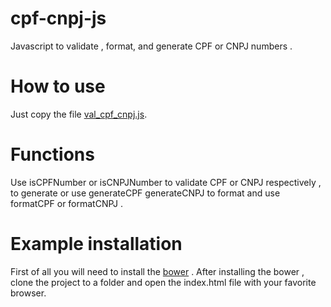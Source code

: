 # cpf-cnpj-js
Javascript to validate , format, and generate CPF or CNPJ numbers .

# How to use
Just copy the file [val_cpf_cnpj.js](https://raw.githubusercontent.com/fabiorecife/cpf-cnpj-js/master/js/val_cpf_cnpj.js).

# Functions
Use isCPFNumber or isCNPJNumber to validate CPF or CNPJ respectively , to generate or use generateCPF generateCNPJ to format and use formatCPF or formatCNPJ .


# Example installation
 First of all you will need to install the [bower](http://bower.io/#install-bower) . After installing the bower , clone the project to a folder and open the index.html file with your favorite browser.
